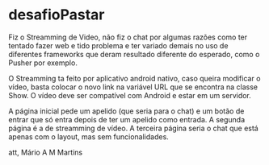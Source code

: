 # desafioPastar

Fiz o Streamming de Video, não fiz o chat por algumas razões como ter tentado fazer web e tido problema e ter variado demais no uso de diferentes frameworks que deram resultado diferente do esperado, como o Pusher por exemplo.

O Streamming ta feito por aplicativo android nativo, caso queira modificar o vídeo, basta colocar o novo link na variável URL que se encontra na classe Show. O vídeo deve ser compatível com Android e estar em um servidor.

A página inicial pede um apelido (que seria para o chat) e um botão de entrar que só entra depois de ter um apelido como entrada.
A segunda página é a de streamming de vídeo.
A terceira página seria o chat que está apenas com o layout, mas sem funcionalidades.

att,
Mário A M Martins
